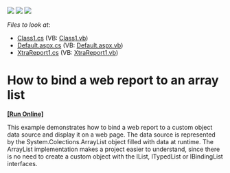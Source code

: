 <!-- default badges list -->
![](https://img.shields.io/endpoint?url=https://codecentral.devexpress.com/api/v1/VersionRange/128598700/13.1.4%2B)
[![](https://img.shields.io/badge/Open_in_DevExpress_Support_Center-FF7200?style=flat-square&logo=DevExpress&logoColor=white)](https://supportcenter.devexpress.com/ticket/details/E951)
[![](https://img.shields.io/badge/📖_How_to_use_DevExpress_Examples-e9f6fc?style=flat-square)](https://docs.devexpress.com/GeneralInformation/403183)
<!-- default badges end -->
<!-- default file list -->
*Files to look at*:

* [Class1.cs](./CS/Class1.cs) (VB: [Class1.vb](./VB/Class1.vb))
* [Default.aspx.cs](./CS/Default.aspx.cs) (VB: [Default.aspx.vb](./VB/Default.aspx.vb))
* [XtraReport1.cs](./CS/XtraReport1.cs) (VB: [XtraReport1.vb](./VB/XtraReport1.vb))
<!-- default file list end -->
# How to bind a web report to an array list
<!-- run online -->
**[[Run Online]](https://codecentral.devexpress.com/e951)**
<!-- run online end -->


<p>This example demonstrates how to bind a web report to a custom object data source and display it on a web page. The data source is represented by the System.Colections.ArrayList object filled with data at runtime. The ArrayList implementation makes a project easier to understand, since there is no need to create a custom object with the IList, ITypedList or IBindingList interfaces.</p>

<br/>


